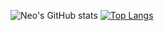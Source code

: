 ![Neo's GitHub stats](https://github-readme-stats-one-gules.vercel.app/api?username=Altair200333&hide=contribs,prs&theme=blue-green)
[![Top Langs](https://github-readme-stats-one-gules.vercel.app/api/top-langs/?username=Altair200333)](https://github.com/Altair200333/github-readme-stats)

